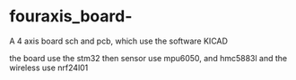 # fouraxis_board-
A 4 axis board sch and pcb, which use the software KICAD

the board use the stm32
then sensor use mpu6050, and hmc5883l
and the wireless use nrf24l01
